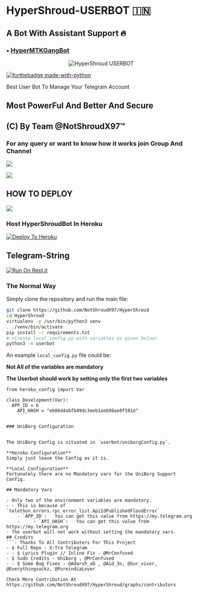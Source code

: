 # HyperShroud-USERBOT 🇮🇳
## A Bot With Assistant Support 🔥

### • [HyperMTKGangBot](https://github.com/ahirearyan2/HyperMTKGang)


<p align="center">
<img src="https://telegra.ph/file/64f0450a2f15dfdb14b43.png" alt="HyperShroud USERBOT">


[![forthebadge made-with-python](http://ForTheBadge.com/images/badges/made-with-python.svg)](https://www.python.org/)



Best User Bot To Manage Your Telegram Account 
## Most PowerFul And Better And Secure

## (C) By Team @NotShroudX97™

### For any query or want to know how it works join Group And Channel 

<a href="https://t.me/HyperMTKGang"><img src="https://img.shields.io/badge/Join-Telegram%20Channel-red.svg?logo=Telegram"></a>

<a href="https://t.me/HyperMTKGang"><img src="https://img.shields.io/badge/Join-Telegram%20Group-blue.svg?logo=telegram"></a>

## HOW TO DEPLOY 

<a href="https://youtu.be/M2FQJq_sHp4"><img src="https://img.shields.io/badge/How%20To-Deploy-red.svg?logo=Youtube"></a>


### Host HyperShroudBot In Heroku

[![Deploy To Heroku](https://www.herokucdn.com/deploy/button.svg)](https://heroku.com/deploy?template=https://github.com/NotShroudX97/HyperShroud)

## Telegram-String

[![Run On Repl.it](https://repl.it/badge/github/NotShroudX97/HyperBot)](https://repl.it/@AakashGaikwad/HpyerMTKGang)


### The Normal Way

Simply clone the repository and run the main file:
```sh
git clone https://github.com/NotShroudX97/HyperShroud
cd HyperShroud
virtualenv -p /usr/bin/python3 venv
. ./venv/bin/activate
pip install -r requirements.txt
# <Create local_config.py with variables as given below>
python3 -m userbot
```

An example `local_config.py` file could be:

**Not All of the variables are mandatory**

__The Userbot should work by setting only the first two variables__

```python3
from heroku_config import Var

class Development(Var):
  APP_ID = 6
    API_HASH = "eb06d4abfb49dc3eeb1aeb98ae0f581e"
    ```

### UniBorg Configuration


The UniBorg Config is situated in `userbot/uniborgConfig.py`.

**Heroku Configuration**
Simply just leave the Config as it is.

**Local Configuration**
Fortunately there are no Mandatory vars for the UniBorg Support Config.

## Mandatory Vars

- Only two of the environment variables are mandatory.
- - This is because of `telethon.errors.rpc_error_list.ApiIdPublishedFloodError`
    - `APP_ID`:   You can get this value from https://my.telegram.org
    -     - `API_HASH`:   You can get this value from https://my.telegram.org
- The userbot will not work without setting the mandatory vars.
## Credits 
```- Thanks To All Contributers For This Project 
- $ Full Repo - X-Tra Telegram 
- - $ Lyrics Plugin // Inline Fix - @MrConfused
- $ Sudo Credits - Uniborg , @MrConfused
- - $ Some Bug Fixes - @Adarsh_xD , @Aid_3n, @Sur_vivor, @Everythingsuckz, @PureindiaLover 

Check More Contribution At https://github.com/NotShroudX97/HyperShroud/graphs/contributors
